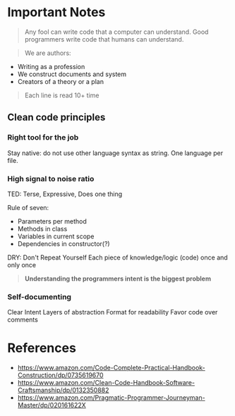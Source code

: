 # Important Notes
> Any fool can write code that a computer can understand. Good programmers write code that humans can understand.

> We are authors:
- Writing as a profession
- We construct documents and system
- Creators of a theory or a plan

> Each line is read 10+ time

## Clean code principles

### Right tool for the job
Stay native: do not use other language syntax as string. One language per file.

### High signal to noise ratio
TED: Terse, Expressive, Does one thing

Rule of seven:
- Parameters per method
- Methods in class
- Variables in current scope
- Dependencies in constructor(?)

DRY: Don't Repeat Yourself
Each piece of knowledge/logic (code) once and only once

> **Understanding the programmers intent is the biggest problem**

### Self-documenting
Clear Intent
Layers of abstraction
Format for readability
Favor code over comments

# References
- https://www.amazon.com/Code-Complete-Practical-Handbook-Construction/dp/0735619670
- https://www.amazon.com/Clean-Code-Handbook-Software-Craftsmanship/dp/0132350882
- https://www.amazon.com/Pragmatic-Programmer-Journeyman-Master/dp/020161622X